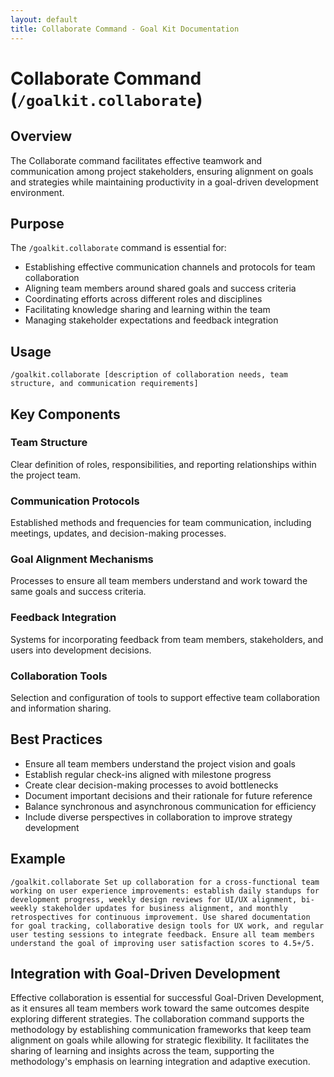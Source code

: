 ```yaml
---
layout: default
title: Collaborate Command - Goal Kit Documentation
---
```


# Collaborate Command (`/goalkit.collaborate`)

## Overview

The Collaborate command facilitates effective teamwork and communication among project stakeholders, ensuring alignment on goals and strategies while maintaining productivity in a goal-driven development environment.

## Purpose

The `/goalkit.collaborate` command is essential for:

- Establishing effective communication channels and protocols for team collaboration
- Aligning team members around shared goals and success criteria
- Coordinating efforts across different roles and disciplines
- Facilitating knowledge sharing and learning within the team
- Managing stakeholder expectations and feedback integration

## Usage

```
/goalkit.collaborate [description of collaboration needs, team structure, and communication requirements]
```

## Key Components

### Team Structure
Clear definition of roles, responsibilities, and reporting relationships within the project team.

### Communication Protocols
Established methods and frequencies for team communication, including meetings, updates, and decision-making processes.

### Goal Alignment Mechanisms
Processes to ensure all team members understand and work toward the same goals and success criteria.

### Feedback Integration
Systems for incorporating feedback from team members, stakeholders, and users into development decisions.

### Collaboration Tools
Selection and configuration of tools to support effective team collaboration and information sharing.

## Best Practices

- Ensure all team members understand the project vision and goals
- Establish regular check-ins aligned with milestone progress
- Create clear decision-making processes to avoid bottlenecks
- Document important decisions and their rationale for future reference
- Balance synchronous and asynchronous communication for efficiency
- Include diverse perspectives in collaboration to improve strategy development

## Example

```
/goalkit.collaborate Set up collaboration for a cross-functional team working on user experience improvements: establish daily standups for development progress, weekly design reviews for UI/UX alignment, bi-weekly stakeholder updates for business alignment, and monthly retrospectives for continuous improvement. Use shared documentation for goal tracking, collaborative design tools for UX work, and regular user testing sessions to integrate feedback. Ensure all team members understand the goal of improving user satisfaction scores to 4.5+/5.
```

## Integration with Goal-Driven Development

Effective collaboration is essential for successful Goal-Driven Development, as it ensures all team members work toward the same outcomes despite exploring different strategies. The collaboration command supports the methodology by establishing communication frameworks that keep team alignment on goals while allowing for strategic flexibility. It facilitates the sharing of learning and insights across the team, supporting the methodology's emphasis on learning integration and adaptive execution.